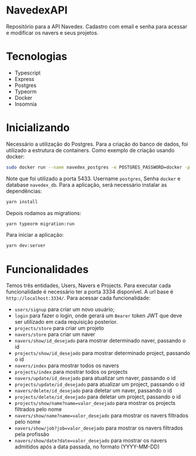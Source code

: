 # NavedexAPI
Repositório para a API Navedex. Cadastro com email e senha para acessar e modificar os navers e seus projetos.

# Tecnologias
* Typescript
* Express
* Postgres
* Typeorm
* Docker
* Insomnia

# Inicializando

Necessário a utilização do Postgres. Para a criação do banco de dados, foi utilizado a estrutura de containers. Como exemplo de criação usando docker:
``` bash
sudo docker run --name navedex_postgres -e POSTGRES_PASSWORD=docker -p 5433:5432 -d postgres
```
Note que foi utilizado a porta 5433. Username ```postgres```, Senha ```docker``` e database ```navedex_db```.
Para a aplicação, será necessário instalar as dependências:
``` bash
yarn install
```
Depois rodamos as migrations:
``` bash
yarn typeorm migration:run  
```
Para iniciar a aplicação:
``` bash
yarn dev:server
```

# Funcionalidades
Temos três entidades, Users, Navers e Projects. Para executar cada funcionalidade é necessário ter a porta 3334 disponível. A url base é ```http://localhost:3334/```. Para acessar cada funcionalidade:

- ```users/signup``` para criar um novo usuário;
- ```login``` para fazer o login, onde gerará um ```Bearer``` token JWT que deve ser utilizado em cada requisição posterior.
- ```projects/store``` para criar um projeto
- ```navers/store``` para criar um naver
- ```navers/show/id_desejado``` para mostrar determinado naver, passando o id
- ```projects/show/id_desejado``` para mostrar determinado project, passando o id
- ```navers/index``` para mostrar todos os navers
- ```projects/index``` para mostrar todos os projects
- ```navers/update/id_desejado``` para atualizar um naver, passando o id
- ```projects/update/id_desejado``` para atualizar um project, passando o id
- ```navers/delete/id_desejado``` para deletar um naver, passando o id
- ```projects/delete/id_desejado``` para deletar um project, passando o id
- ```projects/show/name?name=valor_desejado``` para mostrar os projects filtrados pelo nome
- ```navers/show/name?name=valor_desejado``` para mostrar os navers filtrados pelo nome
- ```navers/show/job?job=valor_desejado``` para mostrar os navers filtrados pela profissão
- ```navers/show/date?date=valor_desejado``` para mostrar os navers admitidos após a data passada, no formato (YYYY-MM-DD)



